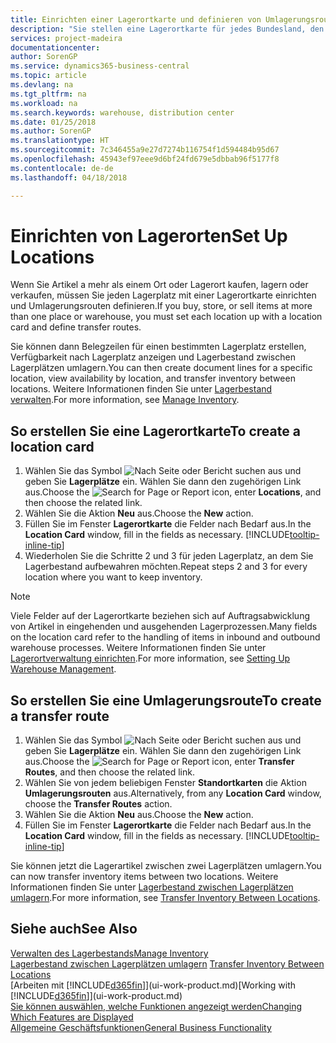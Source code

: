 ```yaml
---
title: Einrichten einer Lagerortkarte und definieren von Umlagerungsrouten| Microsoft Docs
description: "Sie stellen eine Lagerortkarte für jedes Bundesland, den von Lagerartikel speichern, beispielsweise, ein Lager oder eine Vertriebsstelle und Einrichtungsrouten, um Artikel zwischen Lagerorten umlagern erstellen."
services: project-madeira
documentationcenter: 
author: SorenGP
ms.service: dynamics365-business-central
ms.topic: article
ms.devlang: na
ms.tgt_pltfrm: na
ms.workload: na
ms.search.keywords: warehouse, distribution center
ms.date: 01/25/2018
ms.author: SorenGP
ms.translationtype: HT
ms.sourcegitcommit: 7c346455a9e27d7274b116754f1d594484b95d67
ms.openlocfilehash: 45943ef97eee9d6bf24fd679e5dbbab96f5177f8
ms.contentlocale: de-de
ms.lasthandoff: 04/18/2018

---
```

# <a name="set-up-locations"></a><span data-ttu-id="37a8c-103">Einrichten von Lagerorten</span><span class="sxs-lookup"><span data-stu-id="37a8c-103">Set Up Locations</span></span>
<span data-ttu-id="37a8c-104">Wenn Sie Artikel a mehr als einem Ort oder Lagerort kaufen, lagern oder verkaufen, müssen Sie jeden Lagerplatz mit einer Lagerortkarte einrichten und Umlagerungsrouten definieren.</span><span class="sxs-lookup"><span data-stu-id="37a8c-104">If you buy, store, or sell items at more than one place or warehouse, you must set each location up with a location card and define transfer routes.</span></span>

<span data-ttu-id="37a8c-105">Sie können dann Belegzeilen für einen bestimmten Lagerplatz erstellen, Verfügbarkeit nach Lagerplatz anzeigen und Lagerbestand zwischen Lagerplätzen umlagern.</span><span class="sxs-lookup"><span data-stu-id="37a8c-105">You can then create document lines for a specific location, view availability by location, and transfer inventory between locations.</span></span> <span data-ttu-id="37a8c-106">Weitere Informationen finden Sie unter [Lagerbestand verwalten](inventory-manage-inventory.md).</span><span class="sxs-lookup"><span data-stu-id="37a8c-106">For more information, see [Manage Inventory](inventory-manage-inventory.md).</span></span>

## <a name="to-create-a-location-card"></a><span data-ttu-id="37a8c-107">So erstellen Sie eine Lagerortkarte</span><span class="sxs-lookup"><span data-stu-id="37a8c-107">To create a location card</span></span>
1. <span data-ttu-id="37a8c-108">Wählen Sie das Symbol ![Nach Seite oder Bericht suchen](media/ui-search/search_small.png "Nach Seite oder Bericht suchen") aus und geben Sie **Lagerplätze** ein. Wählen Sie dann den zugehörigen Link aus.</span><span class="sxs-lookup"><span data-stu-id="37a8c-108">Choose the ![Search for Page or Report](media/ui-search/search_small.png "Search for Page or Report icon") icon, enter **Locations**, and then choose the related link.</span></span>
2. <span data-ttu-id="37a8c-109">Wählen Sie die Aktion **Neu** aus.</span><span class="sxs-lookup"><span data-stu-id="37a8c-109">Choose the **New** action.</span></span>
3. <span data-ttu-id="37a8c-110">Füllen Sie im Fenster **Lagerortkarte** die Felder nach Bedarf aus.</span><span class="sxs-lookup"><span data-stu-id="37a8c-110">In the **Location Card** window, fill in the fields as necessary.</span></span> [!INCLUDE[tooltip-inline-tip](includes/tooltip-inline-tip_md.md)]
4. <span data-ttu-id="37a8c-111">Wiederholen Sie die Schritte 2 und 3 für jeden Lagerplatz, an dem Sie Lagerbestand aufbewahren möchten.</span><span class="sxs-lookup"><span data-stu-id="37a8c-111">Repeat steps 2 and 3 for every location where you want to keep inventory.</span></span>

> [!NOTE]  
> <span data-ttu-id="37a8c-112">Viele Felder auf der Lagerortkarte beziehen sich auf Auftragsabwicklung von Artikel in eingehenden und ausgehenden Lagerprozessen.</span><span class="sxs-lookup"><span data-stu-id="37a8c-112">Many fields on the location card refer to the handling of items in inbound and outbound warehouse processes.</span></span> <span data-ttu-id="37a8c-113">Weitere Informationen finden Sie unter [Lagerortverwaltung einrichten](warehouse-setup-warehouse.md).</span><span class="sxs-lookup"><span data-stu-id="37a8c-113">For more information, see [Setting Up Warehouse Management](warehouse-setup-warehouse.md).</span></span>

## <a name="to-create-a-transfer-route"></a><span data-ttu-id="37a8c-114">So erstellen Sie eine Umlagerungsroute</span><span class="sxs-lookup"><span data-stu-id="37a8c-114">To create a transfer route</span></span>
1. <span data-ttu-id="37a8c-115">Wählen Sie das Symbol ![Nach Seite oder Bericht suchen](media/ui-search/search_small.png "Nach Seite oder Bericht suchen") aus und geben Sie **Lagerplätze** ein. Wählen Sie dann den zugehörigen Link aus.</span><span class="sxs-lookup"><span data-stu-id="37a8c-115">Choose the ![Search for Page or Report](media/ui-search/search_small.png "Search for Page or Report icon") icon, enter **Transfer Routes**, and then choose the related link.</span></span>
2. <span data-ttu-id="37a8c-116">Wählen Sie von jedem beliebigen Fenster **Standortkarten** die Aktion **Umlagerungsrouten** aus.</span><span class="sxs-lookup"><span data-stu-id="37a8c-116">Alternatively, from any **Location Card** window, choose the **Transfer Routes** action.</span></span>
3. <span data-ttu-id="37a8c-117">Wählen Sie die Aktion **Neu** aus.</span><span class="sxs-lookup"><span data-stu-id="37a8c-117">Choose the **New** action.</span></span>
4. <span data-ttu-id="37a8c-118">Füllen Sie im Fenster **Lagerortkarte** die Felder nach Bedarf aus.</span><span class="sxs-lookup"><span data-stu-id="37a8c-118">In the **Location Card** window, fill in the fields as necessary.</span></span> [!INCLUDE[tooltip-inline-tip](includes/tooltip-inline-tip_md.md)]

<span data-ttu-id="37a8c-119">Sie können jetzt die Lagerartikel zwischen zwei Lagerplätzen umlagern.</span><span class="sxs-lookup"><span data-stu-id="37a8c-119">You can now transfer inventory items between two locations.</span></span> <span data-ttu-id="37a8c-120">Weitere Informationen finden Sie unter [Lagerbestand zwischen Lagerplätzen umlagern](inventory-how-transfer-between-locations.md).</span><span class="sxs-lookup"><span data-stu-id="37a8c-120">For more information, see [Transfer Inventory Between Locations](inventory-how-transfer-between-locations.md).</span></span>    

## <a name="see-also"></a><span data-ttu-id="37a8c-121">Siehe auch</span><span class="sxs-lookup"><span data-stu-id="37a8c-121">See Also</span></span>
[<span data-ttu-id="37a8c-122">Verwalten des Lagerbestands</span><span class="sxs-lookup"><span data-stu-id="37a8c-122">Manage Inventory</span></span>](inventory-manage-inventory.md)  
<span data-ttu-id="37a8c-123">[Lagerbestand zwischen Lagerplätzen umlagern](inventory-how-transfer-between-locations.md)  </span><span class="sxs-lookup"><span data-stu-id="37a8c-123">[Transfer Inventory Between Locations](inventory-how-transfer-between-locations.md)  </span></span>  
<span data-ttu-id="37a8c-124">[Arbeiten mit [!INCLUDE[d365fin](includes/d365fin_md.md)]](ui-work-product.md)</span><span class="sxs-lookup"><span data-stu-id="37a8c-124">[Working with [!INCLUDE[d365fin](includes/d365fin_md.md)]](ui-work-product.md)</span></span>  
[<span data-ttu-id="37a8c-125">Sie können auswählen, welche Funktionen angezeigt werden</span><span class="sxs-lookup"><span data-stu-id="37a8c-125">Changing Which Features are Displayed</span></span>](ui-experiences.md)  
[<span data-ttu-id="37a8c-126">Allgemeine Geschäftsfunktionen</span><span class="sxs-lookup"><span data-stu-id="37a8c-126">General Business Functionality</span></span>](ui-across-business-areas.md)

